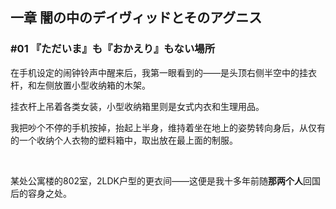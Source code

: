 ## 一章 闇の中のデイヴィッドとそのアグニス

### #01 『ただいま』も『おかえり』もない場所

在手机设定的闹钟铃声中醒来后，我第一眼看到的——是头顶右侧半空中的挂衣杆，和左侧放置小型收纳箱的木架。

挂衣杆上吊着各类女装，小型收纳箱里则是女式内衣和生理用品。

我把吵个不停的手机按掉，抬起上半身，维持着坐在地上的姿势转向身后，从仅有的一个收纳个人衣物的塑料箱中，取出放在最上面的制服。

&emsp;

某处公寓楼的802室，2LDK户型的更衣间——这便是我十多年前随**那两个人**回国后的容身之处。

